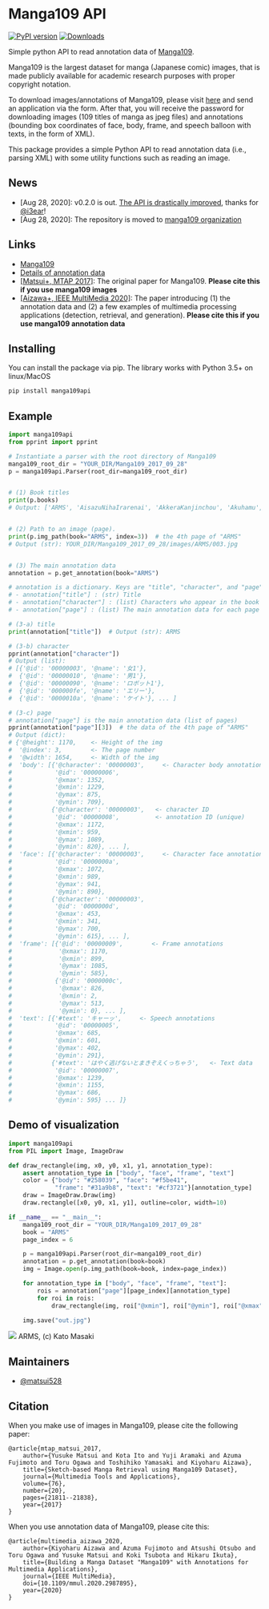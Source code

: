 # Manga109 API

[![PyPI version](https://badge.fury.io/py/manga109api.svg)](https://badge.fury.io/py/manga109api)
[![Downloads](https://pepy.tech/badge/manga109api)](https://pepy.tech/project/manga109api)

Simple python API to read annotation data of [Manga109](http://www.manga109.org/en/).

Manga109 is the largest dataset for manga (Japanese comic) images,
that is made publicly available for academic research purposes with proper copyright notation.

To download images/annotations of Manga109, please visit [here](http://www.manga109.org/en/download.html) and send an application via the form.
After that, you will receive the password for downloading images (109 titles of manga
as jpeg files)
and annotations (bounding box coordinates of face, body, frame, and speech balloon with texts,
in the form of XML).

This package provides a simple Python API to read annotation data (i.e., parsing XML)
with some utility functions such as reading an image.

## News
- [Aug 28, 2020]: v0.2.0 is out. [The API is drastically improved](https://github.com/matsui528/manga109api/pull/8), thanks for [@i3ear](https://github.com/i3ear)!
- [Aug 28, 2020]: The repository is moved to [manga109 organization](https://github.com/manga109)

## Links
- [Manga109](http://www.manga109.org/en/)
- [Details of annotation data](http://www.manga109.org/en/annotations.html)
- [[Matsui+, MTAP 2017]](https://link.springer.com/content/pdf/10.1007%2Fs11042-016-4020-z.pdf): The original paper for Manga109. **Please cite this if you use manga109 images**
- [[Aizawa+, IEEE MultiMedia 2020]](https://arxiv.org/abs/2005.04425): The paper introducing (1) the annotation data and (2) a few examples of multimedia processing applications (detection, retrieval, and generation). **Please cite this if you use manga109 annotation data**

## Installing
You can install the package via pip. The library works with Python 3.5+ on linux/MacOS
```bash
pip install manga109api
```

## Example

```python
import manga109api
from pprint import pprint

# Instantiate a parser with the root directory of Manga109
manga109_root_dir = "YOUR_DIR/Manga109_2017_09_28"
p = manga109api.Parser(root_dir=manga109_root_dir)


# (1) Book titles 
print(p.books)
# Output: ['ARMS', 'AisazuNihaIrarenai', 'AkkeraKanjinchou', 'Akuhamu', ...


# (2) Path to an image (page).
print(p.img_path(book="ARMS", index=3))  # the 4th page of "ARMS"
# Output (str): YOUR_DIR/Manga109_2017_09_28/images/ARMS/003.jpg


# (3) The main annotation data
annotation = p.get_annotation(book="ARMS")

# annotation is a dictionary. Keys are "title", "character", and "page":
# - annotation["title"] : (str) Title
# - annotation["character"] : (list) Characters who appear in the book
# - annotation["page"] : (list) The main annotation data for each page

# (3-a) title
print(annotation["title"])  # Output (str): ARMS

# (3-b) character
pprint(annotation["character"])
# Output (list):
# [{'@id': '00000003', '@name': '女1'},
#  {'@id': '00000010', '@name': '男1'},
#  {'@id': '00000090', '@name': 'ロボット1'},
#  {'@id': '000000fe', '@name': 'エリー'},
#  {'@id': '0000010a', '@name': 'ケイト'}, ... ]

# (3-c) page
# annotation["page"] is the main annotation data (list of pages)
pprint(annotation["page"][3])  # the data of the 4th page of "ARMS"
# Output (dict):
# {'@height': 1170,    <- Height of the img
#  '@index': 3,        <- The page number
#  '@width': 1654,     <- Width of the img
#  'body': [{'@character': '00000003',     <- Character body annotations
#            '@id': '00000006',
#            '@xmax': 1352,
#            '@xmin': 1229,
#            '@ymax': 875,
#            '@ymin': 709},
#           {'@character': '00000003',   <- character ID
#            '@id': '00000008',          <- annotation ID (unique)
#            '@xmax': 1172,
#            '@xmin': 959,
#            '@ymax': 1089,
#            '@ymin': 820}, ... ],
#  'face': [{'@character': '00000003',     <- Character face annotations
#            '@id': '0000000a',
#            '@xmax': 1072,
#            '@xmin': 989,
#            '@ymax': 941,
#            '@ymin': 890},
#           {'@character': '00000003',
#            '@id': '0000000d',
#            '@xmax': 453,
#            '@xmin': 341,
#            '@ymax': 700,
#            '@ymin': 615}, ... ],
#  'frame': [{'@id': '00000009',        <- Frame annotations
#             '@xmax': 1170,
#             '@xmin': 899,
#             '@ymax': 1085,
#             '@ymin': 585},
#            {'@id': '0000000c',
#             '@xmax': 826,
#             '@xmin': 2,
#             '@ymax': 513,
#             '@ymin': 0}, ... ],
#  'text': [{'#text': 'キャーッ',     <- Speech annotations
#            '@id': '00000005',
#            '@xmax': 685,
#            '@xmin': 601,
#            '@ymax': 402,
#            '@ymin': 291},
#           {'#text': 'はやく逃げないとまきぞえくっちゃう',   <- Text data
#            '@id': '00000007',
#            '@xmax': 1239,
#            '@xmin': 1155,
#            '@ymax': 686,
#            '@ymin': 595} ... ]}
```


## Demo of visualization
```python
import manga109api
from PIL import Image, ImageDraw

def draw_rectangle(img, x0, y0, x1, y1, annotation_type):
    assert annotation_type in ["body", "face", "frame", "text"]
    color = {"body": "#258039", "face": "#f5be41",
             "frame": "#31a9b8", "text": "#cf3721"}[annotation_type]
    draw = ImageDraw.Draw(img)
    draw.rectangle([x0, y0, x1, y1], outline=color, width=10)

if __name__ == "__main__":
    manga109_root_dir = "YOUR_DIR/Manga109_2017_09_28"
    book = "ARMS"
    page_index = 6

    p = manga109api.Parser(root_dir=manga109_root_dir)
    annotation = p.get_annotation(book=book)
    img = Image.open(p.img_path(book=book, index=page_index))

    for annotation_type in ["body", "face", "frame", "text"]:
        rois = annotation["page"][page_index][annotation_type]
        for roi in rois:
            draw_rectangle(img, roi["@xmin"], roi["@ymin"], roi["@xmax"], roi["@ymax"], annotation_type)

    img.save("out.jpg")
```
![](http://yusukematsui.me/project/sketch2manga/img/manga109_api_example.png)
ARMS, (c) Kato Masaki




## Maintainers
- [@matsui528](https://github.com/matsui528)


## Citation
When you make use of images in Manga109, please cite the following paper:

    @article{mtap_matsui_2017,
        author={Yusuke Matsui and Kota Ito and Yuji Aramaki and Azuma Fujimoto and Toru Ogawa and Toshihiko Yamasaki and Kiyoharu Aizawa},
        title={Sketch-based Manga Retrieval using Manga109 Dataset},
        journal={Multimedia Tools and Applications},
        volume={76},
        number={20},
        pages={21811--21838},
        year={2017}
    }

When you use annotation data of Manga109, please cite this:

    @article{multimedia_aizawa_2020,
        author={Kiyoharu Aizawa and Azuma Fujimoto and Atsushi Otsubo and Toru Ogawa and Yusuke Matsui and Koki Tsubota and Hikaru Ikuta},
        title={Building a Manga Dataset "Manga109" with Annotations for Multimedia Applications},
        journal={IEEE MultiMedia},
        doi={10.1109/mmul.2020.2987895},
        year={2020}
    }
